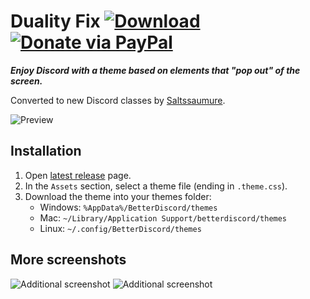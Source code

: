 [latest]: https://github.com/Saltssaumure/rmkx-theme-fix/releases/latest
[preview]: https://i.imgur.com/yx8u4yR.png
[addA]: https://i.imgur.com/fPznUAo.png
[addB]: https://i.imgur.com/lXBaeQd.png

# Duality Fix [![Download](https://img.shields.io/badge/Download-yellowgreen?style=plastic&logo=github)][latest] [![Donate via PayPal](https://img.shields.io/badge/Donate-grey?style=plastic&logo=paypal)](https://bit.ly/3fnzq1Z)

***Enjoy Discord with a theme based on elements that "pop out" of the screen.***

Converted to new Discord classes by [Saltssaumure](https://github.com/Saltssaumure).

![Preview][preview]

## Installation
1. Open [latest release][latest] page.
2. In the `Assets` section, select a theme file (ending in `.theme.css`).
3. Download the theme into your themes folder: 
    - Windows: `%AppData%/BetterDiscord/themes`
    - Mac: `~/Library/Application Support/betterdiscord/themes`
    - Linux: `~/.config/BetterDiscord/themes`

## More screenshots
![Additional screenshot][addA]
![Additional screenshot][addB]